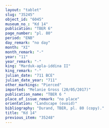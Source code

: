 ```yaml
---
layout: "tablet"
slug: "35245"
object_id: "6045"
museum_no_: "Kd 14"
publication: "TBER 6"
page_number: "pl. 80"
period: "ENB"
day_remark: "no day"
month: "XI"
month_remark: "-"
year: "11"
year_remark: "-"
king: "Marduk-apla-iddina II"
king_remark: "-"
julian_date: "711 BCE"
julian_date_year: "711"
other_markings: "Pierced"
imported: "Melanie Gross (20/05/2017)"
publication_name: "TBER 6 "
place_of_issue_remark: "no place"
orientation: "Landscape (ovoid)"
bibliography: "Durand, TBER, pl. 80 (copy)."
title: "Kd 14"
previous_item: "35248"
---
```

